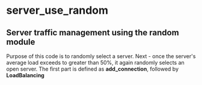 # server_use_random
## Server traffic management using the random module

Purpose of this code is to randomly select a server. Next - once the server's average load exceeds to greater than 50%, it again randomly selects an open server. The first part is defined as **add_connection**, followed by **LoadBalancing**


